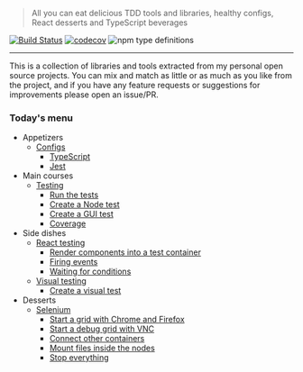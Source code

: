 > All you can eat delicious TDD tools and libraries, healthy configs, React desserts and TypeScript beverages

[![Build Status](https://travis-ci.com/NiGhTTraX/tdd-buffet.svg?branch=master)](https://travis-ci.com/NiGhTTraX/tdd-buffet) [![codecov](https://codecov.io/gh/NiGhTTraX/tdd-buffet/branch/master/graph/badge.svg)](https://codecov.io/gh/NiGhTTraX/tdd-buffet) ![npm type definitions](https://img.shields.io/npm/types/tdd-buffet.svg)

----

This is a collection of libraries and tools extracted from my personal open source projects. You can mix and match as little or as much as you like from the project, and if you have any feature requests or suggestions for improvements please open an issue/PR.


### Today's menu

- Appetizers
    - [Configs](./packages/tdd-buffet/README.md#configs)
      - [TypeScript](./packages/tdd-buffet/README.md#typescript)
      - [Jest](./packages/tdd-buffet/README.md#jest)
- Main courses
    - [Testing](./packages/tdd-buffet/README.md#testing)
      - [Run the tests](./packages/tdd-buffet/README.md#run-the-tests)
      - [Create a Node test](./packages/tdd-buffet/README.md#create-a-node-test)
      - [Create a GUI test](./packages/tdd-buffet/README.md#create-a-gui-test)
      - [Coverage](./packages/tdd-buffet/README.md#coverage)
- Side dishes
    - [React testing](./packages/react)
      - [Render components into a test container](./packages/react/README.md#render-components-into-a-test-container)
      - [Firing events](./packages/react/README.md#firing-events)
      - [Waiting for conditions](./packages/react/README.md#waiting-for-conditions)
    - [Visual testing](./packages/visual)
      - [Create a visual test](./packages/visual/README.md#create-a-visual-test)
- Desserts
    - [Selenium](./packages/selenium)
      - [Start a grid with Chrome and Firefox](./packages/selenium/README.md#start-a-grid-with-chrome-and-firefox)
      - [Start a debug grid with VNC](./packages/selenium/README.md#start-a-grid-with-debug-nodes-with-vnc)
      - [Connect other containers](./packages/selenium/README.md#connect-other-containers)
      - [Mount files inside the nodes](./packages/selenium/README.md#mount-files-inside-the-nodes)
      - [Stop everything](./packages/selenium/README.md#stop-everything)
